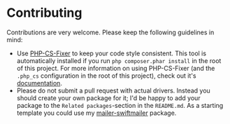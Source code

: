# Contributing
 
Contributions are very welcome. Please keep the following guidelines in mind:

- Use [PHP-CS-Fixer](https://github.com/FriendsOfPHP/PHP-CS-Fixer) to keep your code style consistent. This tool is automatically installed if you run `php composer.phar install` in the root of this project. For more information on using PHP-CS-Fixer (and the `.php_cs` configuration in the root of this project), check out it's [documentation](https://github.com/FriendsOfPHP/PHP-CS-Fixer).
- Please do not submit a pull request with actual drivers. Instead you should create your own package for it; I'd be happy to add your package to the `Related packages`-section in the `README.md`. As a starting template you could use my [mailer-swiftmailer](https://github.com/cleentfaar/mailer-swiftmailer) package.
